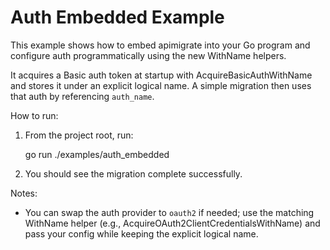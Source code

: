 # Auth Embedded Example

This example shows how to embed apimigrate into your Go program and configure auth programmatically using the new WithName helpers.

It acquires a Basic auth token at startup with AcquireBasicAuthWithName and stores it under an explicit logical name. A simple migration then uses that auth by referencing `auth_name`.

How to run:

1. From the project root, run:

   go run ./examples/auth_embedded

2. You should see the migration complete successfully.

Notes:
- You can swap the auth provider to `oauth2` if needed; use the matching WithName helper (e.g., AcquireOAuth2ClientCredentialsWithName) and pass your config while keeping the explicit logical name.
